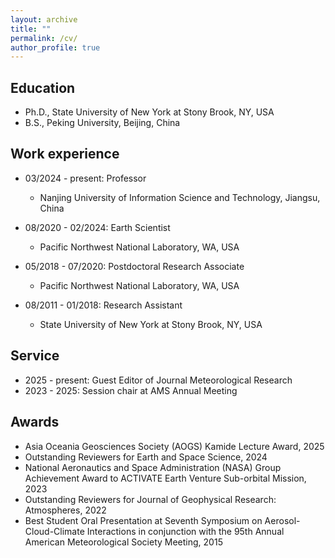 ```yaml
---
layout: archive
title: ""
permalink: /cv/
author_profile: true
---
```




Education
---
* Ph.D., State University of New York at Stony Brook, NY, USA 
* B.S., Peking University, Beijing, China

Work experience
---
* 03/2024 - present: Professor
  * Nanjing University of Information Science and Technology, Jiangsu, China

* 08/2020 - 02/2024: Earth Scientist
  * Pacific Northwest National Laboratory, WA, USA

* 05/2018 - 07/2020: Postdoctoral Research Associate
  * Pacific Northwest National Laboratory, WA, USA

* 08/2011 - 01/2018: Research Assistant
  * State University of New York at Stony Brook, NY, USA
  
Service
---
* 2025 - present: Guest Editor of Journal Meteorological Research
* 2023 - 2025: Session chair at AMS Annual Meeting

Awards
---
* Asia Oceania Geosciences Society (AOGS) Kamide Lecture Award, 2025
* Outstanding Reviewers for Earth and Space Science, 2024
* National Aeronautics and Space Administration (NASA) Group Achievement Award to ACTIVATE Earth Venture Sub-orbital Mission, 2023
* Outstanding Reviewers for Journal of Geophysical Research: Atmospheres, 2022
* Best Student Oral Presentation at Seventh Symposium on Aerosol-Cloud-Climate Interactions in conjunction with the 95th Annual American Meteorological Society Meeting, 2015

